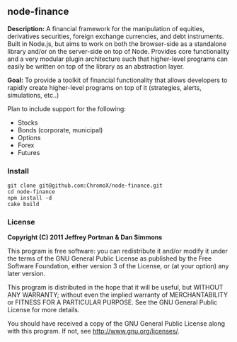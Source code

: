 ## node-finance

**Description:** A financial framework for the manipulation of equities, derivatives securities, foreign exchange currencies, and debt instruments. Built in Node.js, but aims to work on both the browser-side as a standalone library and/or on the server-side on top of Node. Provides core functionality and a very modular plugin architecture such that higher-level programs can easily be written on top of the library as an abstraction layer.


**Goal:** To provide a toolkit of financial functionality that allows developers to rapidly create higher-level programs on top of it (strategies, alerts, simulations, etc..)


Plan to include support for the following:

* Stocks
* Bonds (corporate, municipal)
* Options
* Forex
* Futures


### Install
	git clone git@github.com:ChromoX/node-finance.git
	cd node-finance
	npm install -d
	cake build


### License
**Copyright (C) 2011 Jeffrey Portman & Dan Simmons**

This program is free software: you can redistribute it and/or modify
it under the terms of the GNU General Public License as published by
the Free Software Foundation, either version 3 of the License, or
(at your option) any later version.

This program is distributed in the hope that it will be useful,
but WITHOUT ANY WARRANTY; without even the implied warranty of
MERCHANTABILITY or FITNESS FOR A PARTICULAR PURPOSE.  See the
GNU General Public License for more details.

You should have received a copy of the GNU General Public License
along with this program.  If not, see <http://www.gnu.org/licenses/>.
